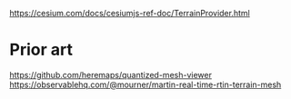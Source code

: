 https://cesium.com/docs/cesiumjs-ref-doc/TerrainProvider.html

# Prior art

https://github.com/heremaps/quantized-mesh-viewer
https://observablehq.com/@mourner/martin-real-time-rtin-terrain-mesh
